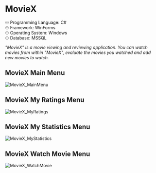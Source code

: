 # MovieX

☉ Programming Language: C# <br>
☉ Framework: WinForms <br>
☉ Operating System: Windows <br>
☉ Database: MSSQL

<i>"MovieX" is a movie viewing and reviewing application. You can watch movies from within "MovieX", evaluate the movies you watched and add new movies to watch.</i>

## MovieX Main Menu

![MovieX_MainMenu](https://user-images.githubusercontent.com/65850970/130220211-12ab8bb9-3949-47a4-b0ea-2722b19754e1.PNG)

## MovieX My Ratings Menu

![MovieX_MyRatings](https://user-images.githubusercontent.com/65850970/130220222-551482b0-3b50-42c0-8c2e-97fbba6f896a.PNG)

## MovieX My Statistics Menu

![MovieX_MyStatistics](https://user-images.githubusercontent.com/65850970/130220245-c0ae9f97-bb3d-45ce-baf2-9a99d8ea25fb.PNG)

## MovieX Watch Movie Menu

![MovieX_WatchMovie](https://user-images.githubusercontent.com/65850970/130220253-37d6c14a-a3cc-4d94-acca-193c8cac2447.PNG)
